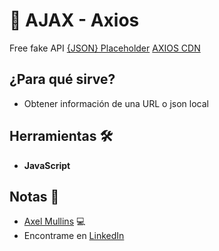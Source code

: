 # 📖 AJAX - Axios

Free fake API [{JSON} Placeholder](https://jsonplaceholder.typicode.com/users)
[AXIOS CDN](https://cdn.jsdelivr.net/npm/axios/dist/axios.min.js)

## ¿Para qué sirve?

- Obtener información de una URL o json local

## Herramientas 🛠️

- **JavaScript**

## Notas 📢

- [Axel Mullins](https://github.com/AxelMullins) 💻
- Encontrame en [LinkedIn](https://www.linkedin.com/in/axel-mullins/)